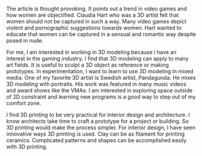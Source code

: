 
The article is thought provoking. It points out a trend in video games and how women are objectified. Claudia Hart who was a 3D artist felt that women should not be captured in such a way. Many video games depict violent and pornographic suggestions towards women. Hart wanted to educate that women can be captured in a sensual and romantic way despite posed in nude. 

For me, I am interested in working in 3D modeling because I have an interest in the gaming industry. I find that 3D modeling can apply to many art fields. It is useful to sculpt a 3D object as reference or making prototypes. In experimentation, I want to learn to use 3D modeling in mixed media. One of my favorite 3D artist is Swedish artist, Pandagunda. He mixes 3D modeling with portraits. His work was featured in many music videos and award shows like the VMAs. I am interested in exploring space outside of 2D constraint and learning new programs is a good way to step out of my comfort zone.

I find 3D printing to be very practical for interior design and architecture. I know architects take time to craft a prototype for a project or building. So 3D printing would make the process simpler. For interior design, I have seen innovative ways 3D printing is used. Clay can be as filament for printing ceramics. Complicated patterns and shapes can be accomplished easily with 3D printing.
